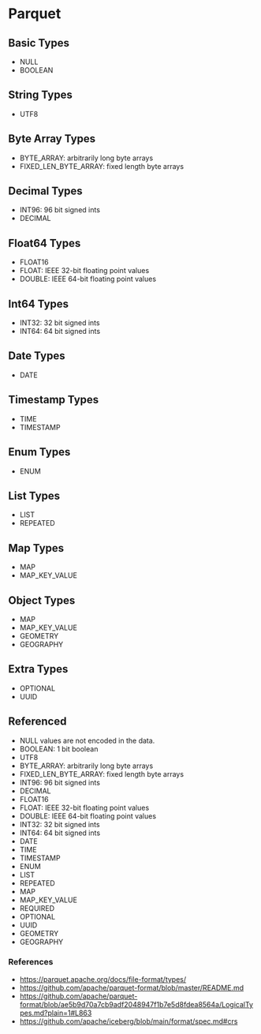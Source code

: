 # Parquet

## Basic Types

* NULL
* BOOLEAN

## String Types

* UTF8

## Byte Array Types

* BYTE_ARRAY: arbitrarily long byte arrays
* FIXED_LEN_BYTE_ARRAY: fixed length byte arrays

## Decimal Types

* INT96: 96 bit signed ints
* DECIMAL

## Float64 Types

* FLOAT16
* FLOAT: IEEE 32-bit floating point values
* DOUBLE: IEEE 64-bit floating point values

## Int64 Types

* INT32: 32 bit signed ints
* INT64: 64 bit signed ints

## Date Types

* DATE

## Timestamp Types

* TIME
* TIMESTAMP

## Enum Types

* ENUM

## List Types

* LIST
* REPEATED

## Map Types

* MAP
* MAP_KEY_VALUE

## Object Types

* MAP
* MAP_KEY_VALUE
* GEOMETRY
* GEOGRAPHY

## Extra Types

* OPTIONAL
* UUID

## Referenced

* NULL values are not encoded in the data. 
* BOOLEAN: 1 bit boolean
* UTF8
* BYTE_ARRAY: arbitrarily long byte arrays
* FIXED_LEN_BYTE_ARRAY: fixed length byte arrays
* INT96: 96 bit signed ints
* DECIMAL
* FLOAT16
* FLOAT: IEEE 32-bit floating point values
* DOUBLE: IEEE 64-bit floating point values
* INT32: 32 bit signed ints
* INT64: 64 bit signed ints
* DATE
* TIME
* TIMESTAMP
* ENUM
* LIST
* REPEATED
* MAP
* MAP_KEY_VALUE
* REQUIRED
* OPTIONAL
* UUID
* GEOMETRY
* GEOGRAPHY

### References

* https://parquet.apache.org/docs/file-format/types/
* https://github.com/apache/parquet-format/blob/master/README.md
* https://github.com/apache/parquet-format/blob/ae5b9d70a7cb9adf2048947f1b7e5d8fdea8564a/LogicalTypes.md?plain=1#L863
* https://github.com/apache/iceberg/blob/main/format/spec.md#crs